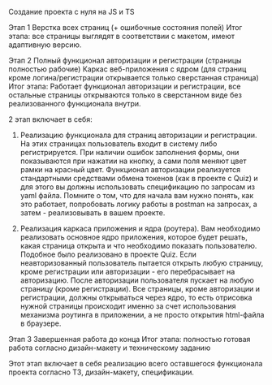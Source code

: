 Создание проекта с нуля на JS и TS

Этап 1 
Верстка всех страниц (+ ошибочные состояния полей)
Итог этапа: все страницы выглядят в соответствии с макетом, имеют адаптивную версию.

Этап 2
Полный функционал авторизации и регистрации (страницы полностью рабочие)
Каркас веб-приложения с ядром (для страниц кроме логина/регистрации открывается только сверстанная страница)
Итог этапа: Работает функционал авторизации и регистрации, все остальные страницы открываются только в сверстанном виде без реализованного функционала внутри.

2 этап включает в себя:
1. Реализацию функционала для страниц авторизации и регистрации. На этих страницах пользователь входит в систему либо регистрируется. При наличии ошибок заполнения формы, они показываются при нажатии на кнопку, а сами поля меняют цвет рамки на красный цвет. Функционал авторизации реализуется стандартными средствами обмена токенов (как в проекте с Quiz) и для этого вы должны использовать спецификацию по запросам из yaml файла. Помните о том, что для начала вам нужно понять, как это работает, попробовать логику работы в postman на запросах, а затем - реализовывать в вашем проекте.

2. Реализация каркаса приложения и ядра (роутера). Вам необходимо реализовать основное ядро приложения, которое будет решать, какая страница открыта и что необходимо показать пользователю. Подобное было реализовано в проекте Quiz. Если неавторизованный пользователь пытается открыть любую страницу, кроме регистрации или авторизации - его перебрасывает на авторизацию. После авторизации пользователя пускает на любую страницу (кроме регистрации). Все страницы, кроме авторизации и регистрации, должны открываться через ядро, то есть отрисовка нужной страницы происходит именно за счет использования механизма роутинга в приложении, а не просто открытия html-файла в браузере.

Этап 3
Завершенная работа до конца
Итог этапа: полностью готовая работа согласно дизайн-макету и техническому заданию

Этот этап включает в себя реализацию всего оставшегося функционала проекта согласно ТЗ, дизайн-макету, спецификации.
